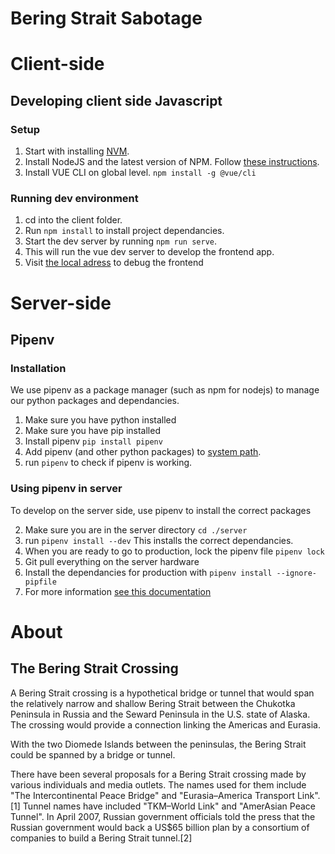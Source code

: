 # Bering Strait Sabotage

# Client-side

## Developing client side Javascript

### Setup

1. Start with installing [NVM](https://github.com/nvm-sh/nvm).
2. Install NodeJS and the latest version of NPM. Follow [these instructions](https://docs.npmjs.com/downloading-and-installing-node-js-and-npm).
3. Install VUE CLI on global level. `npm install -g @vue/cli`

### Running dev environment

1. cd into the client folder.
2. Run `npm install` to install project dependancies.
3. Start the dev server by running `npm run serve`.
4. This will run the vue dev server to develop the frontend app.
5. Visit [the local adress](http://localhost:8080/) to debug the frontend

# Server-side

## Pipenv

### Installation

We use pipenv as a package manager (such as npm for nodejs) to manage our python packages and dependancies.

1. Make sure you have python installed
2. Make sure you have pip installed
3. Install pipenv `pip install pipenv`
4. Add pipenv (and other python packages) to [system path](https://realpython.com/add-python-to-path/).
5. run `pipenv` to check if pipenv is working.

### Using pipenv in server

To develop on the server side, use pipenv to install the correct packages

2. Make sure you are in the server directory `cd ./server`
3. run `pipenv install --dev`
   This installs the correct dependancies.
4. When you are ready to go to production, lock the pipenv file `pipenv lock`
5. Git pull everything on the server hardware
6. Install the dependancies for production with `pipenv install --ignore-pipfile`
7. For more information [see this documentation](https://realpython.com/pipenv-guide/)

# About

## The Bering Strait Crossing

A Bering Strait crossing is a hypothetical bridge or tunnel that would span the relatively narrow and shallow Bering Strait between the Chukotka Peninsula in Russia and the Seward Peninsula in the U.S. state of Alaska. The crossing would provide a connection linking the Americas and Eurasia.

With the two Diomede Islands between the peninsulas, the Bering Strait could be spanned by a bridge or tunnel.

There have been several proposals for a Bering Strait crossing made by various individuals and media outlets. The names used for them include "The Intercontinental Peace Bridge" and "Eurasia–America Transport Link".[1] Tunnel names have included "TKM–World Link" and "AmerAsian Peace Tunnel". In April 2007, Russian government officials told the press that the Russian government would back a US$65 billion plan by a consortium of companies to build a Bering Strait tunnel.[2]
